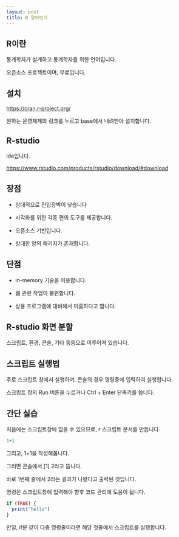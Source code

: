 ```yaml
---
layout: post
title: R 알아보기
---
```


## R이란

통계학자가 설계하고 통계학자를 위한 언어입니다.

오픈소스 프로젝트이며, 무료입니다.

## 설치

https://cran.r-project.org/

원하는 운영체제의 링크를 누르고 base에서 내려받아 설치합니다.

## R-studio

ide입니다.

https://www.rstudio.com/products/rstudio/download/#download

## 장점

* 상대적으로 진입장벽이 낮습니다

* 시각화를 위한 각종 편의 도구를 제공합니다.

* 오픈소스 기반입니다.

* 방대한 양의 패키지가 존재합니다.

## 단점

* in-memory 기술을 이용합니다.

* 웹 관련 작업이 불편합니다.

* 상용 프로그램에 대비해서 미흡하다고 합니다.

## R-studio 화면 분할

스크립트, 환경, 콘솔, 기타 등등으로 이루어져 있습니다.

## 스크립트 실행법

주로 스크립트 창에서 실행하며, 콘솔의 경우 명령중에 입력하여 실행합니다.

스크립트 창의 Run 버튼을 누르거나 Ctrl + Enter 단축키를 씁니다.

## 간단 실습

처음에는 스크립트창에 없을 수 있으므로, r 스크립트 문서를 만듭니다.

```r
1+1
```

그리고, 1+1을 작성해봅니다.

그러면 콘솔에서 [1] 2라고 뜹니다.

바로 1번째 줄에서 2라는 결과가 나왔다고 출력된 것입니다.

명령은 스크립트창에 입력해야 향후 코드 관리에 도움이 됩니다.

```r
if (TRUE) {
  print("hello")
}
```

만일, if문 같이 다중 명령줄이라면 해당 첫줄에서 스크립트를 실행합니다.

